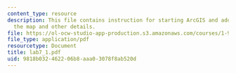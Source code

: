 ```yaml
---
content_type: resource
description: This file contains instruction for starting ArcGIS and adding data to
  the map and other details.
file: https://ol-ocw-studio-app-production.s3.amazonaws.com/courses/1-963-environmental-engineering-applications-of-geographic-information-systems-fall-2004/9818b032462206b8aaa03078f8ab520d_lab7_1.pdf
file_type: application/pdf
resourcetype: Document
title: lab7_1.pdf
uid: 9818b032-4622-06b8-aaa0-3078f8ab520d
---
```

